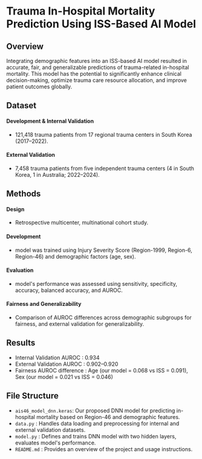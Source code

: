 # Trauma In-Hospital Mortality Prediction Using ISS-Based AI Model

## **Overview**
Integrating demographic features into an ISS-based AI model resulted in accurate, fair, and generalizable predictions of trauma-related in-hospital mortality. This model has the potential to significantly enhance clinical decision-making, optimize trauma care resource allocation, and improve patient outcomes globally.

## **Dataset**
#### **Development & Internal Validation**
- 121,418 trauma patients from 17 regional trauma centers in South Korea (2017–2022).
#### **External Validation**
- 7,458 trauma patients from five independent trauma centers (4 in South Korea, 1 in Australia; 2022–2024).

## **Methods**
#### **Design**
- Retrospective multicenter, multinational cohort study.
#### **Development**
- model was trained using Injury Severity Score (Region-1999, Region-6, Region-46) and demographic factors (age, sex).
#### **Evaluation**
- model's performance was assessed using sensitivity, specificity, accuracy, balanced accuracy, and AUROC.
#### **Fairness and Generalizability**
- Comparison of AUROC differences across demographic subgroups for fairness, and external validation for generalizability.

## **Results**
- Internal Validation AUROC : 0.934
- External Validation AUROC : 0.902–0.920
- Fairness AUROC difference : Age (our model = 0.068 vs ISS = 0.091), Sex (our model = 0.021 vs ISS = 0.046)

## **File Structure**
- `ais46_model_dnn.keras`: Our proposed DNN model for predicting in-hospital mortality based on Region-46 and demographic features.
- `data.py` : Handles data loading and preprocessing for internal and external validation datasets.
- `model.py` : Defines and trains DNN model with two hidden layers, evaluates model's performance.
- `README.md` : Provides an overview of the project and usage instructions.
